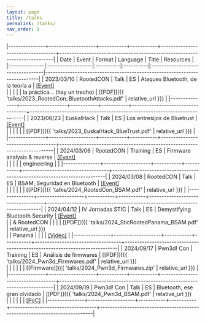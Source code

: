 ```yaml
---
layout: page
title: /talks
permalink: /talks/
nav_order: 1
---
```


|---------------+-------------------+-----------+-----------+-----------------------------------+---------------------------------------------------------------------------|
| Date          | Event             | Format    | Language  | Title                             | Resources                                                                 |
|:--------------|:------------------|:----------|:----------|:----------------------------------|---------------------------------------------------------------------------|
| 2023/03/10    | RootedCON         | Talk      | ES        | Ataques Bluetooth, de la teoría a | [[Event]](https://www.rootedcon.com/archive/rooted2023/)                  \
|               |                   |           |           | la práctica... (hay un trecho)    | [[PDF]]({{ 'talks/2023_RootedCon_BluetoothAttacks.pdf' | relative_url }}) |
|---------------+-------------------+-----------+-----------+-----------------------------------+---------------------------------------------------------------------------|
| 2023/06/23    | EuskalHack        | Talk      | ES        | Los entresijos de Bluetrust       | [[Event]](https://www.euskalhack.org/securitycongress2023/)               \
|               |                   |           |           |                                   | [[PDF]]({{ 'talks/2023_EuskalHack_BlueTrust.pdf' | relative_url }})       |
|---------------+-------------------+-----------+-----------+-----------------------------------+---------------------------------------------------------------------------|
| 2024/03/06    | RootedCON         | Training  | ES        | Firmware analysis & reverse       | [[Event]](https://www.rootedcon.com/archive/rooted2024/)                  \
|               |                   |           |           | engineering                       |                                                                           |
|---------------+-------------------+-----------+-----------+-----------------------------------+---------------------------------------------------------------------------|
| 2024/03/08    | RootedCON         | Talk      | ES        | BSAM, Seguridad en Bluetooth      | [[Event]](https://www.rootedcon.com/archive/rooted2024/)                  \
|               |                   |           |           |                                   | [[PDF]]({{ 'talks/2024_RootedCon_BSAM.pdf' | relative_url }})             |
|---------------+-------------------+-----------+-----------+-----------------------------------+---------------------------------------------------------------------------|
| 2024/04/12    | IV Jornadas STIC  | Talk      | ES        | Demystifying Bluetooth Security   | [[Event]](https://www.rootedcon.com/archive/rooted2024/)                  \
|               | & RootedCON       |           |           |                                   | [[PDF]]({{ 'talks/2024_SticRootedPanama_BSAM.pdf' | relative_url }})      \
|               | Panamá            |           |           |                                   | [[Video]](https://www.youtube.com/watch?v=VFcsHFsnHFc)                    |
|---------------+-------------------+-----------+-----------+-----------------------------------+---------------------------------------------------------------------------|
| 2024/09/17    | Pwn3d! Con        | Training  | ES        | Análisis de firmwares             | [[PDF]]({{ 'talks/2024_Pwn3d_Firmwares.pdf' | relative_url }})            \
|               |                   |           |           |                                   | [[Firmware]]({{ 'talks/2024_Pwn3d_Firmwares.zip' | relative_url }})       |
|---------------+-------------------+-----------+-----------+-----------------------------------+---------------------------------------------------------------------------|
| 2024/09/19    | Pwn3d! Con        | Talk      | ES        | Bluetooth, ese gran olvidado      | [[PDF]]({{ 'talks/2024_Pwn3d_BSAM.pdf' | relative_url }})                 \
|               |                   |           |           |                                   | [[PoC]](https://github.com/TarlogicSecurity/BlueSpy)                      |
|---------------+-------------------+-----------+-----------+-----------------------------------+---------------------------------------------------------------------------|
